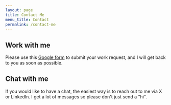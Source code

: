 ```yaml
---
layout: page
title: Contact Me
menu_title: Contact
permalink: /contact-me
---
```


## Work with me ##
Please use this <a href="https://forms.gle/kY3xvnRX2kiix526A" target="_blank">Google form</a> to submit your work request, and I will get back to you as soon as possible.

## Chat with me ##
If you would like to have a chat, the easiest way is to reach out to me via X or LinkedIn. I get a lot of messages so please don't just send a "hi".

